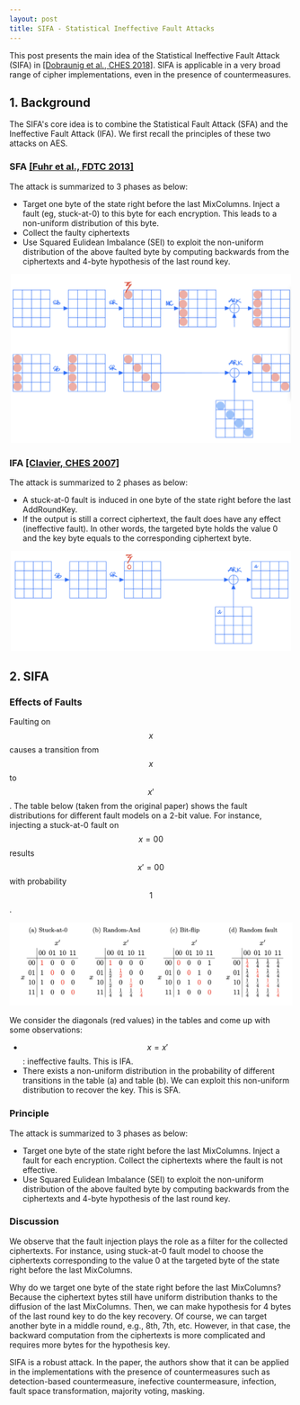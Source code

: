 ```yaml
---
layout: post
title: SIFA - Statistical Ineffective Fault Attacks
---
```


This post presents the main idea of the Statistical Ineffective Fault Attack (SIFA) in [[Dobraunig et al., CHES 2018]](https://tches.iacr.org/index.php/TCHES/article/view/7286). SIFA is applicable in a very broad range of cipher implementations, even in the presence of countermeasures.

## 1. Background

The SIFA's core idea is to combine the Statistical Fault Attack (SFA) and the Ineffective Fault Attack (IFA). We first recall the principles of these two attacks on AES.

### SFA [[Fuhr et al., FDTC 2013]](https://www.ssi.gouv.fr/uploads/IMG/pdf/Fault_Attacks_on_AES_with_Faulty_Ciphertexts_Only.pdf)

The attack is summarized to 3 phases as below:

- Target one byte of the state right before the last MixColumns. Inject a fault (eg, stuck-at-0) to this byte for each encryption. This leads to a non-uniform distribution of this byte.
- Collect the faulty ciphertexts
- Use Squared Eulidean Imbalance (SEI) to exploit the non-uniform distribution of the above faulted byte by computing backwards from the ciphertexts and 4-byte hypothesis of the last round key.

<div style="text-align: center">
    <img src="/assets/figures/2023-07-31-SIFA-sfa.jpeg" width="500" alt="drawing"/>
</div>

### IFA [[Clavier, CHES 2007]](https://iacr.org/archive/ches2007/47270181/47270181.pdf)

The attack is summarized to 2 phases as below:

- A stuck-at-0 fault is induced in one byte of the state right before the last AddRoundKey.
- If the output is still a correct ciphertext, the fault does have any effect (ineffective fault). In other words, the targeted byte holds the value 0 and the key byte equals to the corresponding ciphertext byte.

<div style="text-align: center">
    <img src="/assets/figures/2023-07-31-SIFA-ifa.jpeg" width="500" alt="drawing"/>
</div>

## 2. SIFA

### Effects of Faults
Faulting on $$x$$ causes a transition from $$x$$ to $$x'$$. The table below (taken from the original paper) shows the fault distributions for different fault models on a 2-bit value. For instance, injecting a stuck-at-0 fault on $$x=00$$ results $$x'=00$$ with probability $$1$$.

<div style="text-align: center">
    <img src="/assets/figures/2023-07-31-SIFA-distribution.png" width="650" alt="drawing"/>
</div>

We consider the diagonals (red values) in the tables and come up with some observations:
- $$x = x'$$: ineffective faults. This is IFA.
- There exists a non-uniform distribution in the probability of different transitions in the table (a) and table (b). We can exploit this non-uniform distribution to recover the key. This is SFA.

### Principle

The attack is summarized to 3 phases as below:

- Target one byte of the state right before the last MixColumns. Inject a fault for each encryption. Collect the ciphertexts where the fault is not effective.
- Use Squared Eulidean Imbalance (SEI) to exploit the non-uniform distribution of the above faulted byte by computing backwards from the ciphertexts and 4-byte hypothesis of the last round key.

### Discussion

We observe that the fault injection plays the role as a filter for the collected ciphertexts. For instance, using stuck-at-0 fault model to choose the ciphertexts corresponding to the value 0 at the targeted byte of the state right before the last MixColumns.

Why do we target one byte of the state right before the last MixColumns? Because the ciphertext bytes still have uniform distribution thanks to the diffusion of the last MixColumns. Then, we can make hypothesis for 4 bytes of the last round key to do the key recovery. Of course, we can target another byte in a middle round, e.g., 8th, 7th, etc. However, in that case, the backward computation from the ciphertexts is more complicated and requires more bytes for the hypothesis key.

SIFA is a robust attack. In the paper, the authors show that it can be applied in the implementations with the presence of countermeasures such as detection-based countermeasure, inefective countermeasure, infection, fault space transformation, majority voting, masking.